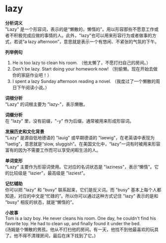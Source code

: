 # lazy

**分析词义**  
"Lazy" 是一个形容词，表示的是“懒散的，懒惰的"。用以形容那些不愿意工作或者不积极完成应做的事情的人。此外，"lazy"也可以用来形容行为或者做事的方式，若说“a lazy afternoon”，意思就是表示一个有悠闲、不紧张的气氛的下午。

  

**列举例句**

  

1.  He is too lazy to clean his room. （他太懒了，不愿打扫自己的房间。）
2.  Don't be lazy. Start doing your homework now! （别偷懒。现在开始去做你的家庭作业吧！）
3.  I spent a lazy Sunday afternoon reading a novel. （我度过了一个懒散的周日下午阅读小说。）

  

**词根分析**  
"Lazy" 的词根主要为 "lazy-"，表示懒散。

  

**词缀分析**  
在 "lazy" 里，没有前缀，"-y" 作为后缀，通常被用来形成形容词。

  

**发展历史和文化背景**  
"Lazy" 是源自低地德语的 "lauig" 或早期德语的 "laewig"，在老英语中表现为 "laetig"，意思就是“slow, sluggish”。在美国文化中，“lazy”一词有时被用来形容富有的因为不需要工作而可以享受闲暇生活的人。

  

**单词变形**  
"Lazy" 主要作为形容词使用。它对应的名词状态是 "laziness"，表示“懒惰”。它的比较级是 "lazier"，最高级是 "laziest"。

  

**记忆辅助**  
你可以把 "lazy" 和 "busy" 联系起来，它们是反义词。而 "busy" 基本上每个人都知道，对应的中文是“忙碌的”。所以你可以通过这种方式记住 "lazy" 表示的是和 "busy" 相反的状态，就是“懒惰的”。

  

**小故事**  
Tom is a lazy boy. He never cleans his room. One day, he couldn't find his favorite toy. He had to clean up, and finally found it under the bed.  
(汤姆是个懒散的男孩。他从不打扫他的房间。有一天，他找不到他最喜欢的玩具了。他不得不清理房间，最后在床下找到了它。)
